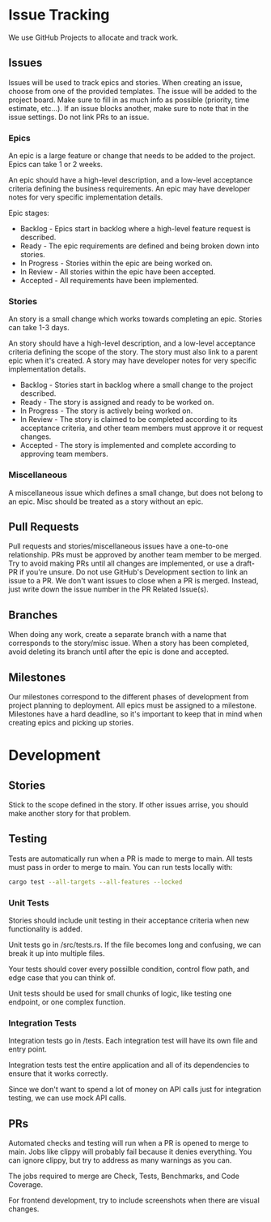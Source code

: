# Issue Tracking
We use GitHub Projects to allocate and track work.
## Issues
Issues will be used to track epics and stories. When creating an issue, choose from one of the provided templates.
The issue will be added to the project board. Make sure to fill in as much info as possible (priority, time estimate, etc...).
If an issue blocks another, make sure to note that in the issue settings. Do not link PRs to an issue.
### Epics
An epic is a large feature or change that needs to be added to the project. Epics can take 1 or 2 weeks.

An epic should have a high-level description, and a low-level acceptance criteria defining the business requirements.
An epic may have developer notes for very specific implementation details.

Epic stages:
* Backlog - Epics start in backlog where a high-level feature request is described.
* Ready - The epic requirements are defined and being broken down into stories.
* In Progress - Stories within the epic are being worked on.
* In Review - All stories within the epic have been accepted.
* Accepted - All requirements have been implemented.
### Stories
An story is a small change which works towards completing an epic. Stories can take 1-3 days.

An story should have a high-level description, and a low-level acceptance criteria defining the scope of the story.
The story must also link to a parent epic when it's created.
A story may have developer notes for very specific implementation details.

* Backlog - Stories start in backlog where a small change to the project described.
* Ready - The story is assigned and ready to be worked on.
* In Progress - The story is actively being worked on.
* In Review - The story is claimed to be completed according to its acceptance criteria, and other team members must approve it or request changes.
* Accepted - The story is implemented and complete according to approving team members.
### Miscellaneous
A miscellaneous issue which defines a small change, but does not belong to an epic. Misc should be treated as a story without an epic.
## Pull Requests
Pull requests and stories/miscellaneous issues have a one-to-one relationship. PRs must be approved by another team member to be merged.
Try to avoid making PRs until all changes are implemented, or use a draft-PR if you're unsure.
Do not use GitHub's Development section to link an issue to a PR. We don't want issues to close when a PR is merged.
Instead, just write down the issue number in the PR Related Issue(s).
## Branches
When doing any work, create a separate branch with a name that corresponds to the story/misc issue.
When a story has been completed, avoid deleting its branch until after the epic is done and accepted.
## Milestones
Our milestones correspond to the different phases of development from project planning to deployment.
All epics must be assigned to a milestone.
Milestones have a hard deadline, so it's important to keep that in mind when creating epics and picking up stories.
# Development
## Stories
Stick to the scope defined in the story. If other issues arrise, you should make another story for that problem.
## Testing
Tests are automatically run when a PR is made to merge to main. All tests must pass in order to merge to main.
You can run tests locally with:
```sh
cargo test --all-targets --all-features --locked
```
### Unit Tests
Stories should include unit testing in their acceptance criteria when new functionality is added.

Unit tests go in /src/tests.rs. If the file becomes long and confusing, we can break it up into multiple files.

Your tests should cover every possilble condition, control flow path, and edge case that you can think of.

Unit tests should be used for small chunks of logic, like testing one endpoint, or one complex function.
### Integration Tests
Integration tests go in /tests. Each integration test will have its own file and entry point.

Integration tests test the entire application and all of its dependencies to ensure that it works correctly.

Since we don't want to spend a lot of money on API calls just for integration testing, we can use mock API calls.
## PRs
Automated checks and testing will run when a PR is opened to merge to main.
Jobs like clippy will probably fail because it denies everything.
You can ignore clippy, but try to address as many warnings as you can.

The jobs required to merge are Check, Tests, Benchmarks, and Code Coverage.

For frontend development, try to include screenshots when there are visual changes.